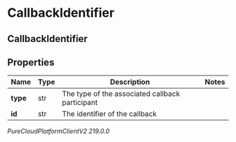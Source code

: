# CallbackIdentifier

## CallbackIdentifier

## Properties

|Name | Type | Description | Notes|
|------------ | ------------- | ------------- | -------------|
| **type** | str | The type of the associated callback participant | |
| **id** | str | The identifier of the callback | |



_PureCloudPlatformClientV2 219.0.0_
